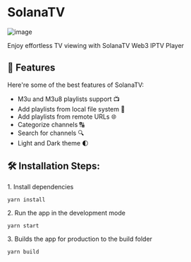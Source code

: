 # SolanaTV

![image](https://github.com/solanatv/solanatv-app/blob/main/screenshots/solana-banner.png)

Enjoy effortless TV viewing with SolanaTV Web3 IPTV Player

## 🧐 Features

Here're some of the best features of SolanaTV:

- M3u and M3u8 playlists support 📺
- Add playlists from local file system 📂
- Add playlists from remote URLs 🌐
- Categorize channels 🔠
- Search for channels 🔍
- Light and Dark theme 🌓

## 🛠️ Installation Steps:

<p>1. Install dependencies</p>

```
yarn install
```

<p>2. Run the app in the development mode</p>

```
yarn start
```

<p>3. Builds the app for production to the build folder</p>

```
yarn build
```
